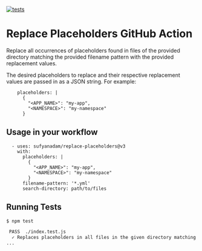 [![tests](https://github.com/sufyanadam/replace-placeholders/actions/workflows/test.yml/badge.svg)](https://github.com/sufyanadam/replace-placeholders/actions/workflows/test.yml)

# Replace Placeholders GitHub Action

Replace all occurrences of placeholders found in files of the provided directory
matching the provided filename pattern with the provided replacement values.

The desired placeholders to replace and their respective replacement values are
passed in as a JSON string. For example:

```
    placeholders: |
      {
        "<APP_NAME>": "my-app",
        "<NAMESPACE>": "my-namespace"
      }
```

## Usage in your workflow

```
  - uses: sufyanadam/replace-placeholders@v3
    with:
      placeholders: |
        {
          "<APP_NAME>": "my-app",
          "<NAMESPACE>": "my-namespace"
        }
      filename-pattern: '*.yml'
      search-directory: path/to/files
```

## Running Tests


```bash
$ npm test

 PASS  ./index.test.js
  ✓ Replaces placeholders in all files in the given directory matching the given filename pattern (70ms)
...
```
